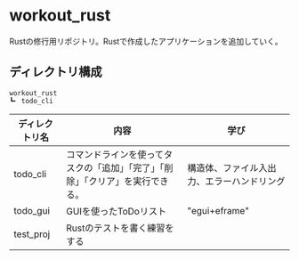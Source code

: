 # workout_rust
Rustの修行用リポジトリ。Rustで作成したアプリケーションを追加していく。

## ディレクトリ構成
```
workout_rust
┗╸ todo_cli
```

| ディレクトリ名 | 内容 | 学び |
| --- | --- | --- |
| todo_cli | コマンドラインを使ってタスクの「追加」「完了」「削除」「クリア」を実行できる。 | 構造体、ファイル入出力、エラーハンドリング |
| todo_gui | GUIを使ったToDoリスト | "egui+eframe" |
| test_proj | Rustのテストを書く練習をする |